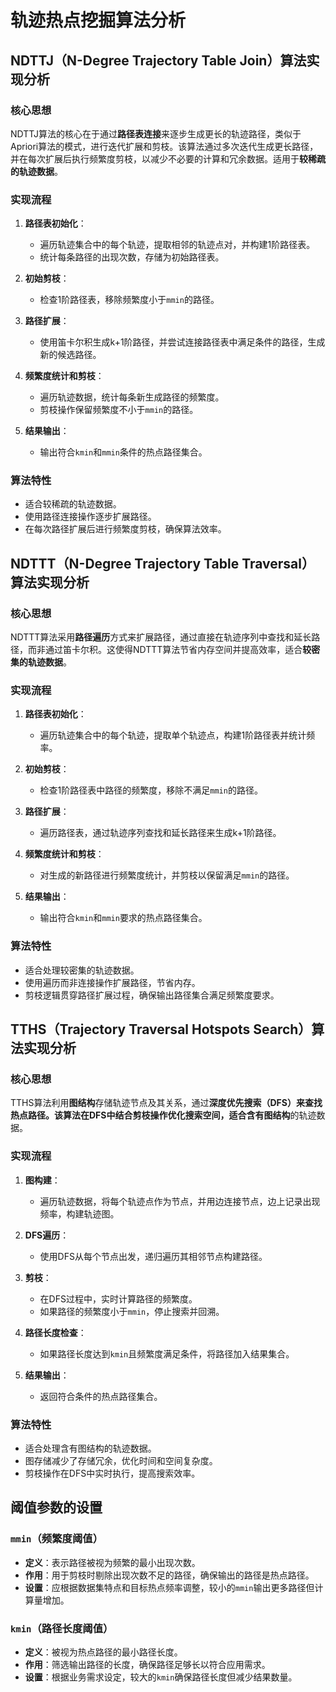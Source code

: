 # 轨迹热点挖掘算法分析

## NDTTJ（N-Degree Trajectory Table Join）算法实现分析

### 核心思想
NDTTJ算法的核心在于通过**路径表连接**来逐步生成更长的轨迹路径，类似于Apriori算法的模式，进行迭代扩展和剪枝。该算法通过多次迭代生成更长路径，并在每次扩展后执行频繁度剪枝，以减少不必要的计算和冗余数据。适用于**较稀疏的轨迹数据**。

### 实现流程
1. **路径表初始化**：
   - 遍历轨迹集合中的每个轨迹，提取相邻的轨迹点对，并构建1阶路径表。
   - 统计每条路径的出现次数，存储为初始路径表。

2. **初始剪枝**：
   - 检查1阶路径表，移除频繁度小于`mmin`的路径。

3. **路径扩展**：
   - 使用笛卡尔积生成k+1阶路径，并尝试连接路径表中满足条件的路径，生成新的候选路径。

4. **频繁度统计和剪枝**：
   - 遍历轨迹数据，统计每条新生成路径的频繁度。
   - 剪枝操作保留频繁度不小于`mmin`的路径。

5. **结果输出**：
   - 输出符合`kmin`和`mmin`条件的热点路径集合。

### 算法特性
- 适合较稀疏的轨迹数据。
- 使用路径连接操作逐步扩展路径。
- 在每次路径扩展后进行频繁度剪枝，确保算法效率。

## NDTTT（N-Degree Trajectory Table Traversal）算法实现分析

### 核心思想
NDTTT算法采用**路径遍历**方式来扩展路径，通过直接在轨迹序列中查找和延长路径，而非通过笛卡尔积。这使得NDTTT算法节省内存空间并提高效率，适合**较密集的轨迹数据**。

### 实现流程
1. **路径表初始化**：
   - 遍历轨迹集合中的每个轨迹，提取单个轨迹点，构建1阶路径表并统计频率。

2. **初始剪枝**：
   - 检查1阶路径表中路径的频繁度，移除不满足`mmin`的路径。

3. **路径扩展**：
   - 遍历路径表，通过轨迹序列查找和延长路径来生成k+1阶路径。

4. **频繁度统计和剪枝**：
   - 对生成的新路径进行频繁度统计，并剪枝以保留满足`mmin`的路径。

5. **结果输出**：
   - 输出符合`kmin`和`mmin`要求的热点路径集合。

### 算法特性
- 适合处理较密集的轨迹数据。
- 使用遍历而非连接操作扩展路径，节省内存。
- 剪枝逻辑贯穿路径扩展过程，确保输出路径集合满足频繁度要求。

## TTHS（Trajectory Traversal Hotspots Search）算法实现分析

### 核心思想
TTHS算法利用**图结构**存储轨迹节点及其关系，通过**深度优先搜索（DFS）**来查找热点路径。该算法在DFS中结合剪枝操作优化搜索空间，适合含有**图结构**的轨迹数据。

### 实现流程
1. **图构建**：
   - 遍历轨迹数据，将每个轨迹点作为节点，并用边连接节点，边上记录出现频率，构建轨迹图。

2. **DFS遍历**：
   - 使用DFS从每个节点出发，递归遍历其相邻节点构建路径。

3. **剪枝**：
   - 在DFS过程中，实时计算路径的频繁度。
   - 如果路径的频繁度小于`mmin`，停止搜索并回溯。

4. **路径长度检查**：
   - 如果路径长度达到`kmin`且频繁度满足条件，将路径加入结果集合。

5. **结果输出**：
   - 返回符合条件的热点路径集合。

### 算法特性
- 适合处理含有图结构的轨迹数据。
- 图存储减少了存储冗余，优化时间和空间复杂度。
- 剪枝操作在DFS中实时执行，提高搜索效率。

## 阈值参数的设置

### `mmin`（频繁度阈值）
- **定义**：表示路径被视为频繁的最小出现次数。
- **作用**：用于剪枝时剔除出现次数不足的路径，确保输出的路径是热点路径。
- **设置**：应根据数据集特点和目标热点频率调整，较小的`mmin`输出更多路径但计算量增加。

### `kmin`（路径长度阈值）
- **定义**：被视为热点路径的最小路径长度。
- **作用**：筛选输出路径的长度，确保路径足够长以符合应用需求。
- **设置**：根据业务需求设定，较大的`kmin`确保路径长度但减少结果数量。


